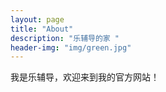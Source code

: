 ```yaml
---
layout: page
title: "About"
description: "乐辅导的家 " 
header-img: "img/green.jpg"
---
```


我是乐辅导，欢迎来到我的官方网站！





